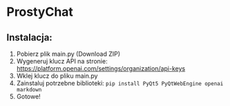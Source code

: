# ProstyChat
## Instalacja:
1. Pobierz plik main.py (Download ZIP)
2. Wygeneruj klucz API na stronie: https://platform.openai.com/settings/organization/api-keys
3. Wklej klucz do pliku main.py
4. Zainstaluj potrzebne biblioteki: `pip install PyQt5 PyQtWebEngine openai markdown`
5. Gotowe!

